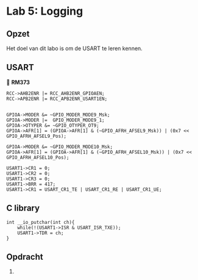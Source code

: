 # Lab 5: Logging

## Opzet

Het doel van dit labo is om de USART te leren kennen.

## USART

📌 **RM373**


	RCC->AHB2ENR |= RCC_AHB2ENR_GPIOAEN;
	RCC->APB2ENR |= RCC_APB2ENR_USART1EN;


	GPIOA->MODER &= ~GPIO_MODER_MODE9_Msk;
	GPIOA->MODER |=  GPIO_MODER_MODE9_1;
	GPIOA->OTYPER &= ~GPIO_OTYPER_OT9;
	GPIOA->AFR[1] = (GPIOA->AFR[1] & (~GPIO_AFRH_AFSEL9_Msk)) | (0x7 << GPIO_AFRH_AFSEL9_Pos);

	GPIOA->MODER &= ~GPIO_MODER_MODE10_Msk;
	GPIOA->AFR[1] = (GPIOA->AFR[1] & (~GPIO_AFRH_AFSEL10_Msk)) | (0x7 << GPIO_AFRH_AFSEL10_Pos);

	USART1->CR1 = 0;
	USART1->CR2 = 0;
	USART1->CR3 = 0;
	USART1->BRR = 417;
	USART1->CR1 = USART_CR1_TE | USART_CR1_RE | USART_CR1_UE;
    
## C library
    int __io_putchar(int ch){
        while(!(USART1->ISR & USART_ISR_TXE));
        USART1->TDR = ch;
    }

## Opdracht

1. 

